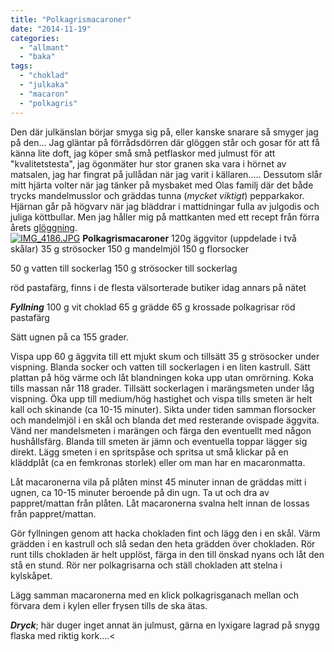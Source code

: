 ```yaml
---
title: "Polkagrismacaroner"
date: "2014-11-19"
categories: 
  - "allmant"
  - "baka"
tags: 
  - "choklad"
  - "julkaka"
  - "macaron"
  - "polkagris"
---
```


Den där julkänslan börjar smyga sig på, eller kanske snarare så smyger jag på den... Jag gläntar på förrådsdörren där glöggen står och gosar för att få känna lite doft, jag köper små små petflaskor med julmust för att "kvalitetstesta", jag ögonmäter hur stor granen ska vara i hörnet av matsalen, jag har fingrat på jullådan när jag varit i källaren..... Dessutom slår mitt hjärta volter när jag tänker på mysbaket med Olas familj där det både trycks mandelmusslor och gräddas tunna (_mycket viktigt_) pepparkakor. Hjärnan går på högvarv när jag bläddrar i mattidningar fulla av julgodis och juliga köttbullar. Men jag håller mig på mattkanten med ett recept från förra årets [glöggning](http://import.local/2013/12/12/gloggning-2013/).  
[![IMG_4186.JPG](/static/img/IMG_4186.jpg)](http://import.local/wp-content/uploads/2014/11/IMG_4186.jpg) **Polkagrismacaroner** 120g äggvitor (uppdelade i två skålar) 35 g strösocker 150 g mandelmjöl 150 g florsocker

50 g vatten till sockerlag 150 g strösocker till sockerlag

röd pastafärg, finns i de flesta välsorterade butiker idag annars på nätet

**_Fyllning_** 100 g vit choklad 65 g grädde 65 g krossade polkagrisar röd pastafärg

Sätt ugnen på ca 155 grader.

Vispa upp 60 g äggvita till ett mjukt skum och tillsätt 35 g strösocker under vispning. Blanda socker och vatten till sockerlagen i en liten kastrull. Sätt plattan på hög värme och låt blandningen koka upp utan omrörning. Koka tills massan når 118 grader. Tillsätt sockerlagen i marängsmeten under låg vispning. Öka upp till medium/hög hastighet och vispa tills smeten är helt kall och skinande (ca 10-15 minuter). Sikta under tiden samman florsocker och mandelmjöl i en skål och blanda det med resterande ovispade äggvita. Vänd ner mandelsmeten i marängen och färga den eventuellt med någon hushållsfärg. Blanda till smeten är jämn och eventuella toppar lägger sig direkt. Lägg smeten i en spritspåse och spritsa ut små klickar på en kläddplåt (ca en femkronas storlek) eller om man har en macaronmatta.

Låt macaronerna vila på plåten minst 45 minuter innan de gräddas mitt i ugnen, ca 10-15 minuter beroende på din ugn. Ta ut och dra av pappret/mattan från plåten. Låt macaronerna svalna helt innan de lossas från pappret/mattan.

Gör fyllningen genom att hacka chokladen fint och lägg den i en skål. Värm grädden i en kastrull och slå sedan den heta grädden över chokladen. Rör runt tills chokladen är helt upplöst, färga in den till önskad nyans och låt den stå en stund. Rör ner polkagrisarna och ställ chokladen att stelna i kylskåpet.

Lägg samman macaronerna med en klick polkagrisganach mellan och förvara dem i kylen eller frysen tills de ska ätas.

**_Dryck_**; här duger inget annat än julmust, gärna en lyxigare lagrad på snygg flaska med riktig kork....<
